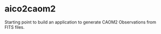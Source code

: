 # aico2caom2
Starting point to build an application to generate CAOM2 Observations from FITS files.
